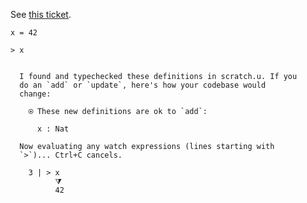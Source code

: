 
See [this ticket](https://github.com/unisonweb/unison/issues/849).

```unison
x = 42

> x
```

```ucm

  I found and typechecked these definitions in scratch.u. If you
  do an `add` or `update`, here's how your codebase would
  change:
  
    ⍟ These new definitions are ok to `add`:
    
      x : Nat
   
  Now evaluating any watch expressions (lines starting with
  `>`)... Ctrl+C cancels.

    3 | > x
          ⧩
          42

```
